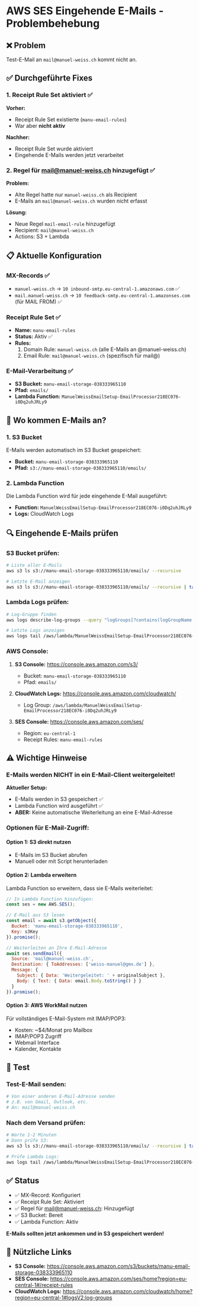 # AWS SES Eingehende E-Mails - Problembehebung

## ❌ Problem

Test-E-Mail an `mail@manuel-weiss.ch` kommt nicht an.

## ✅ Durchgeführte Fixes

### 1. Receipt Rule Set aktiviert ✅

**Vorher:**
- Receipt Rule Set existierte (`manu-email-rules`)
- War aber **nicht aktiv**

**Nachher:**
- Receipt Rule Set wurde aktiviert
- Eingehende E-Mails werden jetzt verarbeitet

### 2. Regel für mail@manuel-weiss.ch hinzugefügt ✅

**Problem:**
- Alte Regel hatte nur `manuel-weiss.ch` als Recipient
- E-Mails an `mail@manuel-weiss.ch` wurden nicht erfasst

**Lösung:**
- Neue Regel `mail-email-rule` hinzugefügt
- Recipient: `mail@manuel-weiss.ch`
- Actions: S3 + Lambda

## 📋 Aktuelle Konfiguration

### MX-Records ✅
- `manuel-weiss.ch` → `10 inbound-smtp.eu-central-1.amazonaws.com` ✅
- `mail.manuel-weiss.ch` → `10 feedback-smtp.eu-central-1.amazonses.com` (für MAIL FROM) ✅

### Receipt Rule Set ✅
- **Name:** `manu-email-rules`
- **Status:** Aktiv ✅
- **Rules:**
  1. Domain Rule: `manuel-weiss.ch` (alle E-Mails an @manuel-weiss.ch)
  2. Email Rule: `mail@manuel-weiss.ch` (spezifisch für mail@)

### E-Mail-Verarbeitung ✅
- **S3 Bucket:** `manu-email-storage-038333965110`
- **Pfad:** `emails/`
- **Lambda Function:** `ManuelWeissEmailSetup-EmailProcessor218EC076-i0Dq2uhJRLy9`

## 📧 Wo kommen E-Mails an?

### 1. S3 Bucket
E-Mails werden automatisch im S3 Bucket gespeichert:
- **Bucket:** `manu-email-storage-038333965110`
- **Pfad:** `s3://manu-email-storage-038333965110/emails/`

### 2. Lambda Function
Die Lambda Function wird für jede eingehende E-Mail ausgeführt:
- **Function:** `ManuelWeissEmailSetup-EmailProcessor218EC076-i0Dq2uhJRLy9`
- **Logs:** CloudWatch Logs

## 🔍 Eingehende E-Mails prüfen

### S3 Bucket prüfen:
```bash
# Liste aller E-Mails
aws s3 ls s3://manu-email-storage-038333965110/emails/ --recursive

# Letzte E-Mail anzeigen
aws s3 ls s3://manu-email-storage-038333965110/emails/ --recursive | tail -1
```

### Lambda Logs prüfen:
```bash
# Log-Gruppe finden
aws logs describe-log-groups --query "logGroups[?contains(logGroupName, 'EmailProcessor')]" --output table

# Letzte Logs anzeigen
aws logs tail /aws/lambda/ManuelWeissEmailSetup-EmailProcessor218EC076-i0Dq2uhJRLy9 --follow
```

### AWS Console:
1. **S3 Console:** https://console.aws.amazon.com/s3/
   - Bucket: `manu-email-storage-038333965110`
   - Pfad: `emails/`

2. **CloudWatch Logs:** https://console.aws.amazon.com/cloudwatch/
   - Log Group: `/aws/lambda/ManuelWeissEmailSetup-EmailProcessor218EC076-i0Dq2uhJRLy9`

3. **SES Console:** https://console.aws.amazon.com/ses/
   - Region: `eu-central-1`
   - Receipt Rules: `manu-email-rules`

## ⚠️ Wichtige Hinweise

### E-Mails werden NICHT in ein E-Mail-Client weitergeleitet!

**Aktueller Setup:**
- E-Mails werden in S3 gespeichert ✅
- Lambda Function wird ausgeführt ✅
- **ABER:** Keine automatische Weiterleitung an eine E-Mail-Adresse

### Optionen für E-Mail-Zugriff:

#### Option 1: S3 direkt nutzen
- E-Mails im S3 Bucket abrufen
- Manuell oder mit Script herunterladen

#### Option 2: Lambda erweitern
Lambda Function so erweitern, dass sie E-Mails weiterleitet:

```javascript
// In Lambda Function hinzufügen:
const ses = new AWS.SES();

// E-Mail aus S3 lesen
const email = await s3.getObject({
  Bucket: 'manu-email-storage-038333965110',
  Key: s3Key
}).promise();

// Weiterleiten an Ihre E-Mail-Adresse
await ses.sendEmail({
  Source: 'mail@manuel-weiss.ch',
  Destination: { ToAddresses: ['weiss-manuel@gmx.de'] },
  Message: {
    Subject: { Data: 'Weitergeleitet: ' + originalSubject },
    Body: { Text: { Data: email.Body.toString() } }
  }
}).promise();
```

#### Option 3: AWS WorkMail nutzen
Für vollständiges E-Mail-System mit IMAP/POP3:
- Kosten: ~$4/Monat pro Mailbox
- IMAP/POP3 Zugriff
- Webmail Interface
- Kalender, Kontakte

## 🧪 Test

### Test-E-Mail senden:
```bash
# Von einer anderen E-Mail-Adresse senden
# z.B. von Gmail, Outlook, etc.
# An: mail@manuel-weiss.ch
```

### Nach dem Versand prüfen:
```bash
# Warte 1-2 Minuten
# Dann prüfe S3:
aws s3 ls s3://manu-email-storage-038333965110/emails/ --recursive | tail -5

# Prüfe Lambda Logs:
aws logs tail /aws/lambda/ManuelWeissEmailSetup-EmailProcessor218EC076-i0Dq2uhJRLy9 --since 5m
```

## ✅ Status

- ✅ MX-Record: Konfiguriert
- ✅ Receipt Rule Set: Aktiviert
- ✅ Regel für mail@manuel-weiss.ch: Hinzugefügt
- ✅ S3 Bucket: Bereit
- ✅ Lambda Function: Aktiv

**E-Mails sollten jetzt ankommen und in S3 gespeichert werden!**

## 🔗 Nützliche Links

- **S3 Console:** https://console.aws.amazon.com/s3/buckets/manu-email-storage-038333965110
- **SES Console:** https://console.aws.amazon.com/ses/home?region=eu-central-1#/receipt-rules
- **CloudWatch Logs:** https://console.aws.amazon.com/cloudwatch/home?region=eu-central-1#logsV2:log-groups

